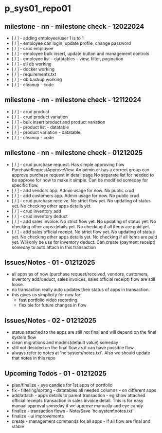 # p_sys01_repo01

## milestone - nn - milestone check - 12022024

- [ / ] - adding employee/user 1 is to 1
- [ / ] - employee can login, update profile, change password
- [ / ] - crud employee
- [ / ] - employee bulk insert, update button and management controls
- [ / ] - employee list - datatables - view, filter, pagination
- [ / ] - all db working
- [ / ] - docker working
- [ / ] - requirements.txt
- [ / ] - db backup working
- [ / ] - cleanup - code

## milestone - nn - milestone check - 12112024

- [ / ] - crud product
- [ / ] - crud product variation
- [ / ] - bulk insert product and product variation
- [ / ] - product list - datatable
- [ / ] - product variation - datatable
- [ / ] - cleanup - code

## milestone - nn - milestone check - 01212025

- [ / ] - crud purchase request. Has simple approving flow PurchaseRequestApproveView. An admin or has a correct group can approve purchase request in detail page No separate list for needed to be approve for now to make it simple. Can be modified someday for specific flow.
- [ / ] - add vendors app. Admin usage for now. No public crud
- [ / ] - add customers app. Admin usage for now. No public crud
- [ / ] - crud purchase receive. No strict flow yet. No updating of status yet. No checking other apps details yet.
- [ / ] - crud inventory add
- [ / ] - crud inventory deduct
- [ / ] - add sales invoice. No strict flow yet. No updating of status yet. No checking other apps details yet. No checking if all items are paid yet.
- [ / ] - add sales official receipt. No strict flow yet. No updating of status yet. No checking other apps details yet. No checking if all items are paid yet. Will only be use for inventory deduct. Can create (payment receipt) someday to auto attach in this transaction

## Issues/Notes - 01 - 01212025

- all apps as of now (purchase request/received, vendors, customers, inventory add/deduct, sales invoices, sales official receipt) flow are still loose.
- no transaction really auto updates their status of apps in transaction.
- this gives us simplicity for now for:
  - fast portfolio video recording
  - flexible for future changes in flow

## Issues/Notes - 02 - 01212025

- status attached to the apps are still not final and will depend on the final system flow
- clean migrations and models(default value) someday
- still not decided on the final flow as it can have possible flow
- always refer to notes at 'hc system/notes.txt'. Also we should update that notes in this repo

## Upcoming Todos - 01 - 01212025

- plan/finalize - eye candies for 1st apps of portfolio
- fix - filtering/sorting - datatables all needed columns - on different apps
- add/attach - apps details to parent transaction - eg show attached official receipts transaction in sales invoice detail. This is for easy manual approval someday if we approve manually and eye candy
- finalize - transaction flows - Note/Save 'hc system\notes.txt'
- finalize - ui improvements
- create - management commands for all apps - if all flow are final and stable
